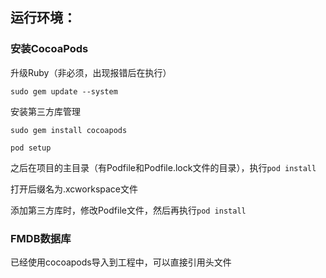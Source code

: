## **运行环境：**

### 安装CocoaPods

升级Ruby（非必须，出现报错后在执行）

`sudo gem update --system`

安装第三方库管理

`sudo gem install cocoapods`

`pod setup`

之后在项目的主目录（有Podfile和Podfile.lock文件的目录），执行`pod install`

打开后缀名为.xcworkspace文件

添加第三方库时，修改Podfile文件，然后再执行`pod install`

### FMDB数据库

已经使用cocoapods导入到工程中，可以直接引用头文件
